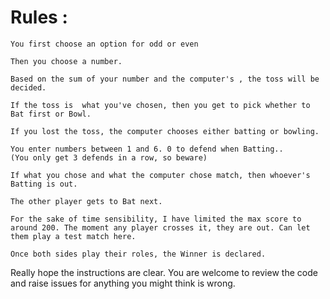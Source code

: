 # Rules : 

    You first choose an option for odd or even

    Then you choose a number. 

    Based on the sum of your number and the computer's , the toss will be decided. 

    If the toss is  what you've chosen, then you get to pick whether to Bat first or Bowl.

    If you lost the toss, the computer chooses either batting or bowling. 

    You enter numbers between 1 and 6. 0 to defend when Batting..
    (You only get 3 defends in a row, so beware)

    If what you chose and what the computer chose match, then whoever's Batting is out. 

    The other player gets to Bat next. 

    For the sake of time sensibility, I have limited the max score to around 200. The moment any player crosses it, they are out. Can let them play a test match here. 

    Once both sides play their roles, the Winner is declared. 


Really hope the instructions are clear. You are welcome to review the code and raise issues for anything you might think is wrong. 